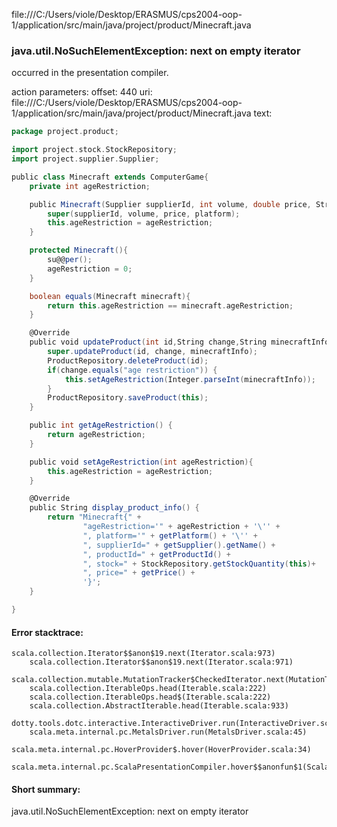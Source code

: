 file:///C:/Users/viole/Desktop/ERASMUS/cps2004-oop-1/application/src/main/java/project/product/Minecraft.java
### java.util.NoSuchElementException: next on empty iterator

occurred in the presentation compiler.

action parameters:
offset: 440
uri: file:///C:/Users/viole/Desktop/ERASMUS/cps2004-oop-1/application/src/main/java/project/product/Minecraft.java
text:
```scala
package project.product;

import project.stock.StockRepository;
import project.supplier.Supplier;

public class Minecraft extends ComputerGame{
    private int ageRestriction;

    public Minecraft(Supplier supplierId, int volume, double price, String platform, int ageRestriction) {
        super(supplierId, volume, price, platform);
        this.ageRestriction = ageRestriction;
    }

    protected Minecraft(){
        su@@per();
        ageRestriction = 0;
    }

    boolean equals(Minecraft minecraft){
        return this.ageRestriction == minecraft.ageRestriction;
    }

    @Override
    public void updateProduct(int id,String change,String minecraftInfo) {
        super.updateProduct(id, change, minecraftInfo);
        ProductRepository.deleteProduct(id);
        if(change.equals("age restriction")) {
            this.setAgeRestriction(Integer.parseInt(minecraftInfo));
        }
        ProductRepository.saveProduct(this);
    }

    public int getAgeRestriction() {
        return ageRestriction;
    }

    public void setAgeRestriction(int ageRestriction){
        this.ageRestriction = ageRestriction;
    }

    @Override
    public String display_product_info() {
        return "Minecraft{" +
                "ageRestriction='" + ageRestriction + '\'' +
                ", platform='" + getPlatform() + '\'' +
                ", supplierId=" + getSupplier().getName() +
                ", productId=" + getProductId() +
                ", stock=" + StockRepository.getStockQuantity(this)+
                ", price=" + getPrice() + 
                '}';
    }

}

```



#### Error stacktrace:

```
scala.collection.Iterator$$anon$19.next(Iterator.scala:973)
	scala.collection.Iterator$$anon$19.next(Iterator.scala:971)
	scala.collection.mutable.MutationTracker$CheckedIterator.next(MutationTracker.scala:76)
	scala.collection.IterableOps.head(Iterable.scala:222)
	scala.collection.IterableOps.head$(Iterable.scala:222)
	scala.collection.AbstractIterable.head(Iterable.scala:933)
	dotty.tools.dotc.interactive.InteractiveDriver.run(InteractiveDriver.scala:168)
	scala.meta.internal.pc.MetalsDriver.run(MetalsDriver.scala:45)
	scala.meta.internal.pc.HoverProvider$.hover(HoverProvider.scala:34)
	scala.meta.internal.pc.ScalaPresentationCompiler.hover$$anonfun$1(ScalaPresentationCompiler.scala:342)
```
#### Short summary: 

java.util.NoSuchElementException: next on empty iterator